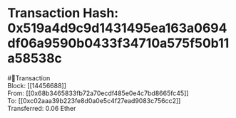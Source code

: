 
Transaction Hash: 0x519a4d9c9d1431495ea163a0694df06a9590b0433f34710a575f50b11a58538c
====================================================================================
  
#💸Transaction  
Block: [[14456688]]  
From: [[0x68b3465833fb72a70ecdf485e0e4c7bd8665fc45]]  
To: [[0xc02aaa39b223fe8d0a0e5c4f27ead9083c756cc2]]  
Transferred: 0.06 Ether